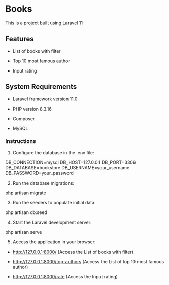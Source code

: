 # Books

This is a project built using Laravel 11


## Features

- List of books with filter

- Top 10 most famous author

- Input rating

## System Requirements

- Laravel framework version 11.0

- PHP version 8.3.16

- Composer

- MySQL

### Instructions

1. Configure the database in the .env file:

DB_CONNECTION=mysql
DB_HOST=127.0.0.1
DB_PORT=3306
DB_DATABASE=bookstore
DB_USERNAME=your_username
DB_PASSWORD=your_password

2. Run the database migrations:

php artisan migrate

3. Run the seeders to populate initial data:

php artisan db:seed

4. Start the Laravel development server:

php artisan serve

5. Access the application in your browser:

- http://127.0.0.1:8000/ (Access the List of books with filter)

- http://127.0.0.1:8000/top-authors (Access the List of top 10 most famous author)

- http://127.0.0.1:8000/rate (Access the Input rating)



